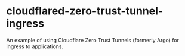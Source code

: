 # cloudflared-zero-trust-tunnel-ingress
An example of using Cloudflare Zero Trust Tunnels (formerly Argo) for ingress to applications.
